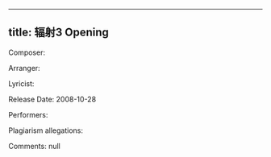 
---
title: 辐射3 Opening
---
Composer: 

Arranger: 

Lyricist: 

Release Date: 2008-10-28

Performers: 

Plagiarism allegations:


Comments:
null
